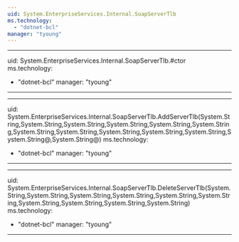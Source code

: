 ```yaml
---
uid: System.EnterpriseServices.Internal.SoapServerTlb
ms.technology: 
  - "dotnet-bcl"
manager: "tyoung"
---
```


---
uid: System.EnterpriseServices.Internal.SoapServerTlb.#ctor
ms.technology: 
  - "dotnet-bcl"
manager: "tyoung"
---

---
uid: System.EnterpriseServices.Internal.SoapServerTlb.AddServerTlb(System.String,System.String,System.String,System.String,System.String,System.String,System.String,System.String,System.String,System.String,System.String,System.String@,System.String@)
ms.technology: 
  - "dotnet-bcl"
manager: "tyoung"
---

---
uid: System.EnterpriseServices.Internal.SoapServerTlb.DeleteServerTlb(System.String,System.String,System.String,System.String,System.String,System.String,System.String,System.String,System.String,System.String)
ms.technology: 
  - "dotnet-bcl"
manager: "tyoung"
---
